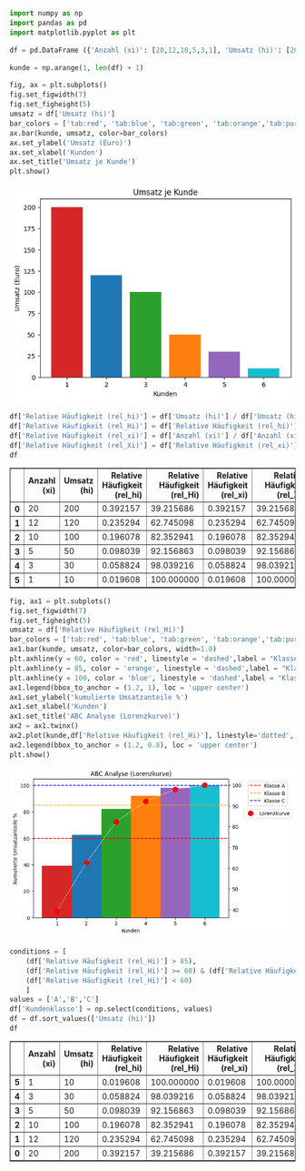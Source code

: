 ```python
import numpy as np
import pandas as pd
import matplotlib.pyplot as plt 
```


```python
df = pd.DataFrame ({'Anzahl (xi)': [20,12,10,5,3,1], 'Umsatz (hi)': [200,120,100,50,30,10]})
```


```python
kunde = np.arange(1, len(df) + 1)
```


```python
fig, ax = plt.subplots()
fig.set_figwidth(7)
fig.set_figheight(5)
umsatz = df['Umsatz (hi)']
bar_colors = ['tab:red', 'tab:blue', 'tab:green', 'tab:orange','tab:purple', 'tab:cyan']
ax.bar(kunde, umsatz, color=bar_colors)
ax.set_ylabel('Umsatz (Euro)')
ax.set_xlabel('Kunden')
ax.set_title('Umsatz je Kunde')
plt.show()
```


    
![png](Readme_files/Readme_3_0.png)
    



```python
df['Relative Häufigkeit (rel_hi)'] = df['Umsatz (hi)'] / df['Umsatz (hi)'].sum()
df['Relative Häufigkeit (rel_Hi)'] = df['Relative Häufigkeit (rel_hi)'].cumsum() * 100
df['Relative Häufigkeit (rel_xi)'] = df['Anzahl (xi)'] / df['Anzahl (xi)'].sum()
df['Relative Häufigkeit (rel_Xi)'] = df['Relative Häufigkeit (rel_xi)'].cumsum() * 100
df
```




<div>

<table border="1" class="dataframe">
  <thead>
    <tr style="text-align: right;">
      <th></th>
      <th>Anzahl (xi)</th>
      <th>Umsatz (hi)</th>
      <th>Relative Häufigkeit (rel_hi)</th>
      <th>Relative Häufigkeit (rel_Hi)</th>
      <th>Relative Häufigkeit (rel_xi)</th>
      <th>Relative Häufigkeit (rel_Xi)</th>
    </tr>
  </thead>
  <tbody>
    <tr>
      <th>0</th>
      <td>20</td>
      <td>200</td>
      <td>0.392157</td>
      <td>39.215686</td>
      <td>0.392157</td>
      <td>39.215686</td>
    </tr>
    <tr>
      <th>1</th>
      <td>12</td>
      <td>120</td>
      <td>0.235294</td>
      <td>62.745098</td>
      <td>0.235294</td>
      <td>62.745098</td>
    </tr>
    <tr>
      <th>2</th>
      <td>10</td>
      <td>100</td>
      <td>0.196078</td>
      <td>82.352941</td>
      <td>0.196078</td>
      <td>82.352941</td>
    </tr>
    <tr>
      <th>3</th>
      <td>5</td>
      <td>50</td>
      <td>0.098039</td>
      <td>92.156863</td>
      <td>0.098039</td>
      <td>92.156863</td>
    </tr>
    <tr>
      <th>4</th>
      <td>3</td>
      <td>30</td>
      <td>0.058824</td>
      <td>98.039216</td>
      <td>0.058824</td>
      <td>98.039216</td>
    </tr>
    <tr>
      <th>5</th>
      <td>1</td>
      <td>10</td>
      <td>0.019608</td>
      <td>100.000000</td>
      <td>0.019608</td>
      <td>100.000000</td>
    </tr>
  </tbody>
</table>
</div>




```python
fig, ax1 = plt.subplots()
fig.set_figwidth(7)
fig.set_figheight(5)
umsatz = df['Relative Häufigkeit (rel_Hi)']
bar_colors = ['tab:red', 'tab:blue', 'tab:green', 'tab:orange','tab:purple', 'tab:cyan']
ax1.bar(kunde, umsatz, color=bar_colors, width=1.0) 
plt.axhline(y = 60, color = 'red', linestyle = 'dashed',label = "Klasse A") 
plt.axhline(y = 85, color = 'orange', linestyle = 'dashed',label = "Klasse B") 
plt.axhline(y = 100, color = 'blue', linestyle = 'dashed',label = "Klasse C") 
ax1.legend(bbox_to_anchor = (1.2, 1), loc = 'upper center') 
ax1.set_ylabel('kumulierte Umsatzanteile %')
ax1.set_xlabel('Kunden')
ax1.set_title('ABC Analyse (Lorenzkurve)')
ax2 = ax1.twinx()
ax2.plot(kunde,df['Relative Häufigkeit (rel_Hi)'], linestyle='dotted', marker='o', color='white', label='Lorenzkurve', markersize=10, mec="r",mfc="r")
ax2.legend(bbox_to_anchor = (1.2, 0.8), loc = 'upper center') 
plt.show()
```


    
![png](Readme_files/Readme_5_0.png)
    



```python
conditions = [
    (df['Relative Häufigkeit (rel_Hi)'] > 85),
    (df['Relative Häufigkeit (rel_Hi)'] >= 60) & (df['Relative Häufigkeit (rel_Hi)'] <= 85),
    (df['Relative Häufigkeit (rel_Hi)'] < 60)
    ]
values = ['A','B','C']
df['Kundenklasse'] = np.select(conditions, values)
df = df.sort_values(['Umsatz (hi)'])
df
```




<div>

<table border="1" class="dataframe">
  <thead>
    <tr style="text-align: right;">
      <th></th>
      <th>Anzahl (xi)</th>
      <th>Umsatz (hi)</th>
      <th>Relative Häufigkeit (rel_hi)</th>
      <th>Relative Häufigkeit (rel_Hi)</th>
      <th>Relative Häufigkeit (rel_xi)</th>
      <th>Relative Häufigkeit (rel_Xi)</th>
      <th>Kundenklasse</th>
    </tr>
  </thead>
  <tbody>
    <tr>
      <th>5</th>
      <td>1</td>
      <td>10</td>
      <td>0.019608</td>
      <td>100.000000</td>
      <td>0.019608</td>
      <td>100.000000</td>
      <td>A</td>
    </tr>
    <tr>
      <th>4</th>
      <td>3</td>
      <td>30</td>
      <td>0.058824</td>
      <td>98.039216</td>
      <td>0.058824</td>
      <td>98.039216</td>
      <td>A</td>
    </tr>
    <tr>
      <th>3</th>
      <td>5</td>
      <td>50</td>
      <td>0.098039</td>
      <td>92.156863</td>
      <td>0.098039</td>
      <td>92.156863</td>
      <td>A</td>
    </tr>
    <tr>
      <th>2</th>
      <td>10</td>
      <td>100</td>
      <td>0.196078</td>
      <td>82.352941</td>
      <td>0.196078</td>
      <td>82.352941</td>
      <td>B</td>
    </tr>
    <tr>
      <th>1</th>
      <td>12</td>
      <td>120</td>
      <td>0.235294</td>
      <td>62.745098</td>
      <td>0.235294</td>
      <td>62.745098</td>
      <td>B</td>
    </tr>
    <tr>
      <th>0</th>
      <td>20</td>
      <td>200</td>
      <td>0.392157</td>
      <td>39.215686</td>
      <td>0.392157</td>
      <td>39.215686</td>
      <td>C</td>
    </tr>
  </tbody>
</table>
</div>


